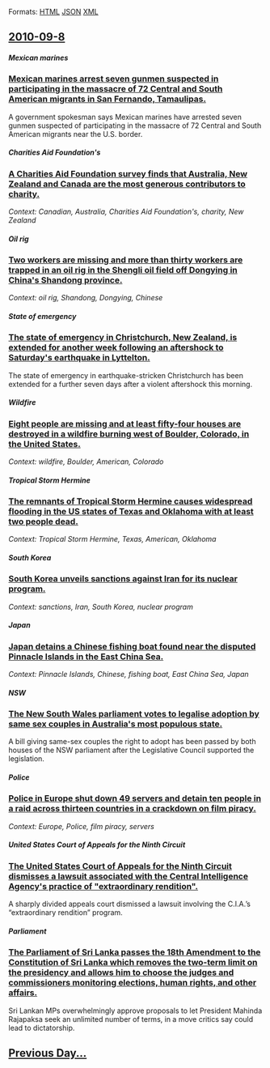 
Formats: [HTML](2010/09/8/index.html)  [JSON](2010/09/8/index.json)  [XML](2010/09/8/index.xml)  

## [2010-09-8](/news/2010/09/8/index.md)

##### Mexican marines
### [Mexican marines arrest seven gunmen suspected in participating in the massacre of 72 Central and South American migrants in San Fernando, Tamaulipas. ](/news/2010/09/8/mexican-marines-arrest-seven-gunmen-suspected-in-participating-in-the-massacre-of-72-central-and-south-american-migrants-in-san-fernando-ta.md)
A government spokesman says Mexican marines have arrested seven gunmen suspected of participating in the massacre of 72 Central and South American migrants near the U.S. border.

##### Charities Aid Foundation's
### [A Charities Aid Foundation survey finds that Australia, New Zealand and Canada are the most generous contributors to charity. ](/news/2010/09/8/a-charities-aid-foundation-survey-finds-that-australia-new-zealand-and-canada-are-the-most-generous-contributors-to-charity.md)
_Context: Canadian, Australia, Charities Aid Foundation's, charity, New Zealand_

##### Oil rig
### [Two workers are missing and more than thirty workers are trapped in an oil rig in the Shengli oil field off Dongying in China's Shandong province. ](/news/2010/09/8/two-workers-are-missing-and-more-than-thirty-workers-are-trapped-in-an-oil-rig-in-the-shengli-oil-field-off-dongying-in-china-s-shandong-pro.md)
_Context: oil rig, Shandong, Dongying, Chinese_

##### State of emergency
### [The state of emergency in Christchurch, New Zealand, is extended for another week following an aftershock to Saturday's earthquake in Lyttelton. ](/news/2010/09/8/the-state-of-emergency-in-christchurch-new-zealand-is-extended-for-another-week-following-an-aftershock-to-saturday-s-earthquake-in-lyttel.md)
The state of emergency in earthquake-stricken Christchurch has been extended for a further seven days after a violent aftershock this morning.

##### Wildfire
### [Eight people are missing and at least fifty-four houses are destroyed in a wildfire burning west of Boulder, Colorado, in the United States. ](/news/2010/09/8/eight-people-are-missing-and-at-least-fifty-four-houses-are-destroyed-in-a-wildfire-burning-west-of-boulder-colorado-in-the-united-states.md)
_Context: wildfire, Boulder, American, Colorado_

##### Tropical Storm Hermine
### [The remnants of Tropical Storm Hermine causes widespread flooding in the US states of Texas and Oklahoma with at least two people dead. ](/news/2010/09/8/the-remnants-of-tropical-storm-hermine-causes-widespread-flooding-in-the-us-states-of-texas-and-oklahoma-with-at-least-two-people-dead.md)
_Context: Tropical Storm Hermine, Texas, American, Oklahoma_

##### South Korea
### [South Korea unveils sanctions against Iran for its nuclear program. ](/news/2010/09/8/south-korea-unveils-sanctions-against-iran-for-its-nuclear-program.md)
_Context: sanctions, Iran, South Korea, nuclear program_

##### Japan
### [Japan detains a Chinese fishing boat found near the disputed Pinnacle Islands in the East China Sea. ](/news/2010/09/8/japan-detains-a-chinese-fishing-boat-found-near-the-disputed-pinnacle-islands-in-the-east-china-sea.md)
_Context: Pinnacle Islands, Chinese, fishing boat, East China Sea, Japan_

##### NSW
### [The New South Wales parliament votes to legalise adoption by same sex couples in Australia's most populous state. ](/news/2010/09/8/the-new-south-wales-parliament-votes-to-legalise-adoption-by-same-sex-couples-in-australia-s-most-populous-state.md)
A bill giving same-sex couples the right to adopt has been passed by both houses of the NSW parliament after the Legislative Council supported the legislation.

##### Police
### [Police in Europe shut down 49 servers and detain ten people in a raid across thirteen countries in a crackdown on film piracy. ](/news/2010/09/8/police-in-europe-shut-down-49-servers-and-detain-ten-people-in-a-raid-across-thirteen-countries-in-a-crackdown-on-film-piracy.md)
_Context: Europe, Police, film piracy, servers_

##### United States Court of Appeals for the Ninth Circuit
### [The United States Court of Appeals for the Ninth Circuit dismisses a lawsuit associated with the Central Intelligence Agency's practice of "extraordinary rendition". ](/news/2010/09/8/the-united-states-court-of-appeals-for-the-ninth-circuit-dismisses-a-lawsuit-associated-with-the-central-intelligence-agency-s-practice-of.md)
A sharply divided appeals court dismissed a lawsuit involving the C.I.A.’s “extraordinary rendition” program.

##### Parliament
### [The Parliament of Sri Lanka passes the 18th Amendment to the Constitution of Sri Lanka which removes the two-term limit on the presidency and allows him to choose the judges and commissioners monitoring elections, human rights, and other affairs. ](/news/2010/09/8/the-parliament-of-sri-lanka-passes-the-18th-amendment-to-the-constitution-of-sri-lanka-which-removes-the-two-term-limit-on-the-presidency-an.md)
Sri Lankan MPs overwhelmingly approve proposals to let President Mahinda Rajapaksa seek an unlimited number of terms, in a move critics say could lead to dictatorship.

## [Previous Day...](/news/2010/09/7/index.md)


